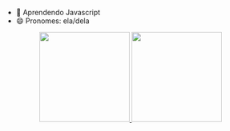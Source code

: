 
- 🌱 Aprendendo Javascript
- 😄 Pronomes: ela/dela

<div align="center">
  <a href="https://github.com/FeniEhmke">
  <img height="180em" src="https://github-readme-stats.vercel.app/api?username=FeniEhmke&show_icons=true&theme=dracula&include_all_commits=true&count_private=true"/>
  <img height="180em" src="https://github-readme-stats.vercel.app/api/top-langs/?username=FeniEhmke&layout=compact&langs_count=7&theme=dracula"/>
</div>
